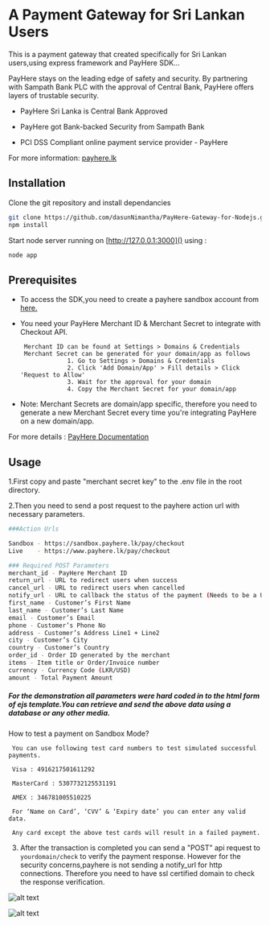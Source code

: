 # A Payment Gateway for Sri Lankan Users

This is a payment gateway that created specifically for Sri Lankan users,using express framework and PayHere SDK...

PayHere stays on the leading edge of safety and security. By partnering with Sampath Bank PLC with the approval of Central Bank, PayHere offers layers of trustable security.

* PayHere Sri Lanka is Central Bank Approved

* PayHere got Bank-backed Security from Sampath Bank

* PCI DSS Compliant online payment service provider - PayHere

For more information: [payhere.lk](https://www.payhere.lk/)


## Installation

Clone the git repository and install dependancies

```bash
git clone https://github.com/dasunNimantha/PayHere-Gateway-for-Nodejs.git
npm install
```

Start node server running on [http://127.0.0.1:3000]() using :

```bash
node app
```

## Prerequisites
* To access the SDK,you need to create a payhere sandbox account from [here.](https://sandbox.payhere.lk/account/signup/createaccount)

* You need your PayHere Merchant ID & Merchant Secret to integrate with Checkout API.

       Merchant ID can be found at Settings > Domains & Credentials             
       Merchant Secret can be generated for your domain/app as follows
                   1. Go to Settings > Domains & Credentials
                   2. Click 'Add Domain/App' > Fill details > Click 'Request to Allow'
                   3. Wait for the approval for your domain
                   4. Copy the Merchant Secret for your domain/app
* Note: Merchant Secrets are domain/app specific, therefore you need 
to generate a new Merchant Secret every time you're integrating PayHere on a new domain/app.

For more details : [PayHere Documentation](https://support.payhere.lk/api-&-mobile-sdk/payhere-checkout)

## Usage

  1.First copy and paste  "merchant secret key" to the .env file in the root directory.

  2.Then you need to send a post request to the payhere action url with necessary parameters.

```bash
###Action Urls

Sandbox - https://sandbox.payhere.lk/pay/checkout
Live    - https://www.payhere.lk/pay/checkout

### Required POST Parameters
merchant_id - PayHere Merchant ID
return_url - URL to redirect users when success
cancel_url - URL to redirect users when cancelled
notify_url - URL to callback the status of the payment (Needs to be a URL accessible on a public IP/domain)
first_name - Customer’s First Name
last_name - Customer’s Last Name
email - Customer’s Email
phone - Customer’s Phone No
address - Customer’s Address Line1 + Line2
city - Customer’s City
country - Customer’s Country
order_id - Order ID generated by the merchant
items - Item title or Order/Invoice number
currency - Currency Code (LKR/USD)
amount - Total Payment Amount
```

##### For the demonstration all parameters were hard coded in to the html form of ejs template.You can retrieve and send the above data using a database or any other media.


How to test a payment on Sandbox Mode?

     You can use following test card numbers to test simulated successful payments.

     Visa : 4916217501611292

     MasterCard : 5307732125531191

     AMEX : 346781005510225

     For ‘Name on Card’, ‘CVV’ & ‘Expiry date’ you can enter any valid data.

     Any card except the above test cards will result in a failed payment.

3. After the transaction is completed you can send a "POST" api request to `yourdomain/check` to verify the payment response.
   However for the security concerns,payhere is not sending a notify_url for http connections.
 Therefore you need to have ssl certified domain to check the response verification. 
 
![alt text](https://github.com/dasunNimantha/PayHere-Gateway-for-Nodejs/blob/master/screenshots/1.png?raw=true)

![alt text](https://github.com/dasunNimantha/PayHere-Gateway-for-Nodejs/blob/master/screenshots/2.png?raw=true)


